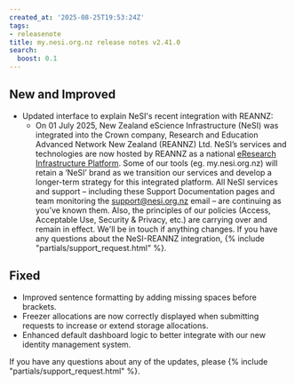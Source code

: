 ```yaml
---
created_at: '2025-08-25T19:53:24Z'
tags:
- releasenote
title: my.nesi.org.nz release notes v2.41.0
search:
  boost: 0.1
---
```


## New and Improved
- Updated interface to explain NeSI's recent integration with REANNZ:
   - On 01 July 2025, New Zealand eScience Infrastructure (NeSI) was integrated into the Crown company, Research and Education Advanced Network New Zealand (REANNZ) Ltd. NeSI’s services and technologies are now hosted by REANNZ as a national [eResearch Infrastructure Platform](https://www.mbie.govt.nz/science-and-technology/science-and-innovation/funding-information-and-opportunities/investment-funds/strategic-science-investment-fund/funded-infrastructure/eresearch-infrastructure-platform). Some of our tools (eg. my.nesi.org.nz) will retain a ‘NeSI’ brand as we transition our services and develop a longer-term strategy for this integrated platform. All NeSI services and support – including these Support Documentation pages and team monitoring the support@nesi.org.nz email – are continuing as you’ve known them. Also, the principles of our policies (Access, Acceptable Use, Security & Privacy, etc.) are carrying over and remain in effect. We'll be in touch if anything changes. If you have any questions about the NeSI-REANNZ integration, {% include "partials/support_request.html" %}.

## Fixed
- Improved sentence formatting by adding missing spaces before brackets.
- Freezer allocations are now correctly displayed when submitting requests to increase or extend storage allocations.
- Enhanced default dashboard logic to better integrate with our new identity management system. 

If you have any questions about any of the updates, please
{% include "partials/support_request.html" %}.
